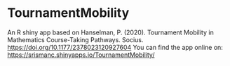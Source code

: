 # TournamentMobility

An R shiny app based on Hanselman, P. (2020). Tournament Mobility in Mathematics Course-Taking Pathways. Socius. <https://doi.org/10.1177/2378023120927604> You can find the app online on: <https://srismanc.shinyapps.io/TournamentMobility/>
